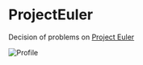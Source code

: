 ProjectEuler
============

Decision of problems on [Project Euler](https://projecteuler.net/)

![Profile](https://projecteuler.net/profile/morontt.png)
